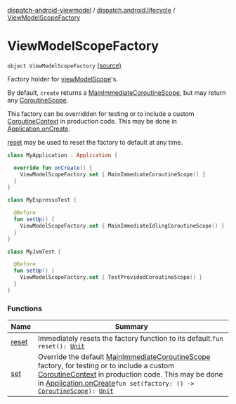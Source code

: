 [dispatch-android-viewmodel](../../index.md) / [dispatch.android.lifecycle](../index.md) / [ViewModelScopeFactory](./index.md)

# ViewModelScopeFactory

`object ViewModelScopeFactory` [(source)](https://github.com/RBusarow/Dispatch/tree/master/dispatch-android-viewmodel/src/main/java/dispatch/android/lifecycle/ViewModelScopeFactory.kt#L35)

Factory holder for [viewModelScope](../-coroutine-view-model/view-model-scope.md)'s.

By default, `create` returns a [MainImmediateCoroutineScope](https://rbusarow.github.io/Dispatch/dispatch-core/dispatch.core/-main-immediate-coroutine-scope/index.md), but may return any [CoroutineScope](https://kotlin.github.io/kotlinx.coroutines/kotlinx-coroutines-core/kotlinx.coroutines/-coroutine-scope/index.html).

This factory can be overridden for testing or to include a custom [CoroutineContext](https://kotlinlang.org/api/latest/jvm/stdlib/kotlin.coroutines/-coroutine-context/index.html)
in production code.  This may be done in [Application.onCreate](https://developer.android.com/reference/android/app/Application.html#onCreate()).

[reset](reset.md) may be used to reset the factory to default at any time.

``` kotlin
class MyApplication : Application {

  override fun onCreate() {
    ViewModelScopeFactory.set { MainImmediateCoroutineScope() }
  }
}
```

``` kotlin
class MyEspressoTest {

  @Before
  fun setUp() {
    ViewModelScopeFactory.set { MainImmediateIdlingCoroutineScope() }
  }
}
```

``` kotlin
class MyJvmTest {

  @Before
  fun setUp() {
    ViewModelScopeFactory.set { TestProvidedCoroutineScope() }
  }
}
```

### Functions

| Name | Summary |
|---|---|
| [reset](reset.md) | Immediately resets the factory function to its default.`fun reset(): `[`Unit`](https://kotlinlang.org/api/latest/jvm/stdlib/kotlin/-unit/index.html) |
| [set](set.md) | Override the default [MainImmediateCoroutineScope](https://rbusarow.github.io/Dispatch/dispatch-core/dispatch.core/-main-immediate-coroutine-scope/index.md) factory, for testing or to include a custom [CoroutineContext](https://kotlinlang.org/api/latest/jvm/stdlib/kotlin.coroutines/-coroutine-context/index.html) in production code.  This may be done in [Application.onCreate](https://developer.android.com/reference/android/app/Application.html#onCreate())`fun set(factory: () -> `[`CoroutineScope`](https://kotlin.github.io/kotlinx.coroutines/kotlinx-coroutines-core/kotlinx.coroutines/-coroutine-scope/index.html)`): `[`Unit`](https://kotlinlang.org/api/latest/jvm/stdlib/kotlin/-unit/index.html) |
